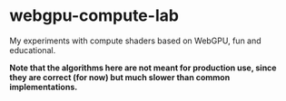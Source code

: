 # webgpu-compute-lab

My experiments with compute shaders based on WebGPU, fun and educational.

**Note that the algorithms here are not meant for production use, since they are correct (for now) but much slower than common implementations.**

